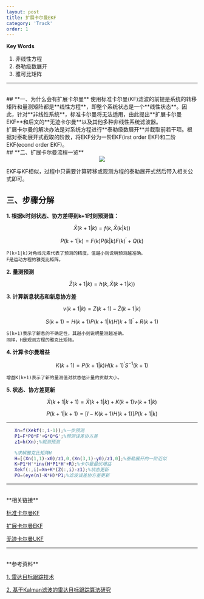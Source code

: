 ```yaml
---
layout: post
title: 扩展卡尔曼EKF
category: 'Track'
order: 1
---
```


**Key Words**
1. 非线性方程
2. 泰勒级数展开
3. 雅可比矩阵

- - -
<br>
## **一、为什么会有扩展卡尔曼**
使用标准卡尔曼(KF)滤波的前提是系统的转移矩阵和量测矩阵都是**线性方程**，即整个系统状态是一个**线性状态**。因此，针对**非线性系统**，标准卡尔曼将无法适用，由此提出**扩展卡尔曼EKF**和后文的**无迹卡尔曼**以及其他多种非线性系统滤波器。
<br>
扩展卡尔曼的解决办法是对系统方程进行**泰勒级数展开**并截取前若干项。根据对泰勒展开式截取的阶数，将EKF分为一阶EKF(irst order EKF)和二阶EKF(econd order EKF)。
<br>
## **二、扩展卡尔曼流程一览**
<div align=center>
<img src="{{site.url}}/images/ekf-01.jpg"/>
</div>

EKF与KF相似，过程中只需要计算转移或观测方程的泰勒展开式然后带入相关公式即可。
<br>
## **三、步骤分解**

**1. 根据k时刻状态、协方差得到k+1时刻预测值：**

$$ \hat{X}({k+1|k})=f(k,\hat{X}({k|k}))$$

$$ {P}({k+1|k})=F(k){P}({k|k})F(k)^{'}+Q(k)$$

	P(k+1|k)对角线元素代表了预测的精度，值越小则说明预测越准确。
	F是运动方程的雅克比矩阵。

**2. 量测预测**

$$ \hat{Z}({k+1|k})=h(k,\hat{X}({k+1|k})) $$

**3. 计算新息状态和新息协方差**

$$ {v}({k+1|k})=Z(k+1)-\hat{Z}({k+1|k}) $$

$$ {S}({k+1})=H(k+1){P}({k+1|k})H(k+1)^{'}+R(k+1)$$

	S(k+1)表示了新息的不确定性，其越小则说明量测越准确。
	同样，H是观测方程的雅克比矩阵。

**4. 计算卡尔曼增益**

$$ {K}({k+1})={P}({k+1|k})H(k+1)^{'}S^{-1}(k+1)$$

	增益K(k+1)表示了新的量测值对状态估计量的贡献大小。

**5. 状态、协方差更新**

$$ \hat{X}({k+1|k+1})=\hat{X}({k+1|k})+{K}({k+1}){v}({k+1|k})$$

$$ {P}({k+1|k+1})=[I-{K}({k+1})H(k+1)]{P}({k+1|k})	$$

- - -
```matlab
   Xn=f(Xekf(:,i-1));%一步预测
   P1=F*P0*F'+G*Q*G';%预测误差协方差
   z1=h(Xn);%观测预测

   %求解雅克比矩阵H
   H=[(Xn(1,1)-x0)/z1,0,(Xn(3,1)-y0)/z1,0];%泰勒展开的一阶近似
   K=P1*H'*inv(H*P1*H'+R);%卡尔曼最优增益
   Xekf(:,i)=Xn+K*(Z(:,i)-z1);%状态更新
   P0=(eye(n)-K*H)*P1;%滤波误差协方差更新
```


- - -
<br>
**相关链接**

[标准卡尔曼KF](https://hcheng1005.github.io/track/2020/10/25/KF-01.html)

[扩展卡尔曼EKF](https://hcheng1005.github.io/track/2020/11/01/EKF-02.html)

[无迹卡尔曼UKF](https://hcheng1005.github.io/dsp/2020/11/01/UKF-03.html)

- - -
<br>
**参考资料**

[1. 雷达目标跟踪技术]({{site.url}}/pdfs/雷达目标跟踪技术.pdf)

[2. 基于Kalman滤波的雷达目标跟踪算法研究]({{site.url}}/pdfs/基于Kalman滤波的雷达目标跟踪算法研究.pdf)